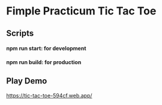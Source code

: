 # Fimple Practicum Tic Tac Toe

## Scripts

#### npm run start: for development

#### npm run build: for production

## Play Demo

https://tic-tac-toe-594cf.web.app/
